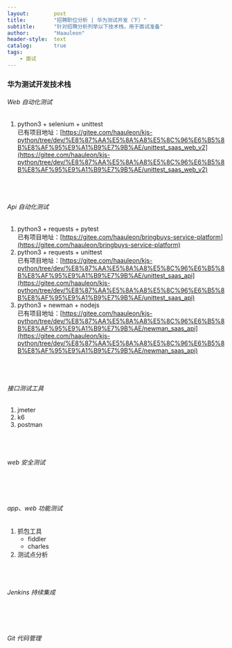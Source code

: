 ```yaml
---
layout:        post
title:         "招聘职位分析 | 华为测试开发（下）"
subtitle:      "针对招聘分析列举以下技术栈，用于面试准备"
author:        "Haauleon"
header-style:  text
catalog:       true
tags:
    - 面试
---
```



### 华为测试开发技术栈
###### Web 自动化测试   
1. python3 + selenium + unittest      
    已有项目地址：[https://gitee.com/haauleon/kjs-python/tree/dev/%E8%87%AA%E5%8A%A8%E5%8C%96%E6%B5%8B%E8%AF%95%E9%A1%B9%E7%9B%AE/unittest_saas_web_v2](https://gitee.com/haauleon/kjs-python/tree/dev/%E8%87%AA%E5%8A%A8%E5%8C%96%E6%B5%8B%E8%AF%95%E9%A1%B9%E7%9B%AE/unittest_saas_web_v2) 

<br>
<br>

###### Api 自动化测试     
1. python3 + requests + pytest       
    已有项目地址：[https://gitee.com/haauleon/bringbuys-service-platform](https://gitee.com/haauleon/bringbuys-service-platform)
2. python3 + requests + unittest     
    已有项目地址：[https://gitee.com/haauleon/kjs-python/tree/dev/%E8%87%AA%E5%8A%A8%E5%8C%96%E6%B5%8B%E8%AF%95%E9%A1%B9%E7%9B%AE/unittest_saas_api](https://gitee.com/haauleon/kjs-python/tree/dev/%E8%87%AA%E5%8A%A8%E5%8C%96%E6%B5%8B%E8%AF%95%E9%A1%B9%E7%9B%AE/unittest_saas_api)
3. python3 + newman + nodejs     
    已有项目地址：[https://gitee.com/haauleon/kjs-python/tree/dev/%E8%87%AA%E5%8A%A8%E5%8C%96%E6%B5%8B%E8%AF%95%E9%A1%B9%E7%9B%AE/newman_saas_api](https://gitee.com/haauleon/kjs-python/tree/dev/%E8%87%AA%E5%8A%A8%E5%8C%96%E6%B5%8B%E8%AF%95%E9%A1%B9%E7%9B%AE/newman_saas_api)


<br>
<br>

###### 接口测试工具
1. jmeter   
2. k6    
3. postman      


<br>
<br>

###### web 安全测试    


<br>
<br>

###### app、web 功能测试    
1. 抓包工具    
    - fiddler
    - charles
2. 测试点分析

<br>
<br>

###### Jenkins 持续集成


<br>
<br>

###### Git 代码管理
